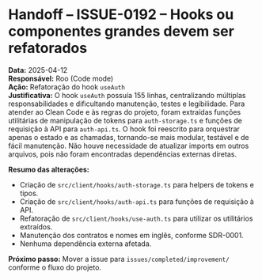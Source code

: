 # Handoff – ISSUE-0192 – Hooks ou componentes grandes devem ser refatorados

**Data:** 2025-04-12  
**Responsável:** Roo (Code mode)  
**Ação:** Refatoração do hook `useAuth`  
**Justificativa:** O hook `useAuth` possuía 155 linhas, centralizando múltiplas responsabilidades e dificultando manutenção, testes e legibilidade. Para atender ao Clean Code e às regras do projeto, foram extraídas funções utilitárias de manipulação de tokens para `auth-storage.ts` e funções de requisição à API para `auth-api.ts`. O hook foi reescrito para orquestrar apenas o estado e as chamadas, tornando-se mais modular, testável e de fácil manutenção. Não houve necessidade de atualizar imports em outros arquivos, pois não foram encontradas dependências externas diretas.

**Resumo das alterações:**
- Criação de `src/client/hooks/auth-storage.ts` para helpers de tokens e tipos.
- Criação de `src/client/hooks/auth-api.ts` para funções de requisição à API.
- Refatoração de `src/client/hooks/use-auth.ts` para utilizar os utilitários extraídos.
- Manutenção dos contratos e nomes em inglês, conforme SDR-0001.
- Nenhuma dependência externa afetada.

**Próximo passo:** Mover a issue para `issues/completed/improvement/` conforme o fluxo do projeto.